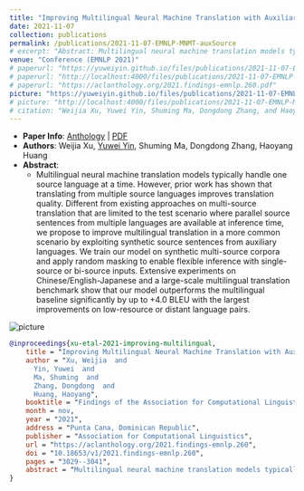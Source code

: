 ```yaml
---
title: "Improving Multilingual Neural Machine Translation with Auxiliary Source Languages"
date: 2021-11-07
collection: publications
permalink: /publications/2021-11-07-EMNLP-MNMT-auxSource
# excerpt: "Abstract: Multilingual neural machine translation models typically handle one source language at a time. However, prior work has shown that translating from multiple source languages improves translation quality. Different from existing approaches on multi-source translation that are limited to the test scenario where parallel source sentences from multiple languages are available at inference time, we propose to improve multilingual translation in a more common scenario by exploiting synthetic source sentences from auxiliary languages. We train our model on synthetic multi-source corpora and apply random masking to enable flexible inference with single-source or bi-source inputs. Extensive experiments on Chinese/English-Japanese and a large-scale multilingual translation benchmark show that our model outperforms the multilingual baseline significantly by up to +4.0 BLEU with the largest improvements on low-resource or distant language pairs."
venue: "Conference (EMNLP 2021)"
# paperurl: "https://yuweiyin.github.io/files/publications/2021-11-07-EMNLP-MNMT-auxSource.pdf"
# paperurl: "http://localhost:4000/files/publications/2021-11-07-EMNLP-MNMT-auxSource.pdf"
# paperurl: "https://aclanthology.org/2021.findings-emnlp.260.pdf"
picture: "https://yuweiyin.github.io/files/publications/2021-11-07-EMNLP-MNMT-auxSource.png"
# picture: "http://localhost:4000/files/publications/2021-11-07-EMNLP-MNMT-auxSource.png"
# citation: "Weijia Xu, Yuwei Yin, Shuming Ma, Dongdong Zhang, and Haoyang Huang. 2021. Improving Multilingual Neural Machine Translation with Auxiliary Source Languages. In Findings of the Association for Computational Linguistics: EMNLP 2021, pages 3029–3041, Punta Cana, Dominican Republic. Association for Computational Linguistics."
---
```


<script src="https://polyfill.io/v3/polyfill.min.js?features=es6"></script>
<script id="MathJax-script" async src="https://cdn.jsdelivr.net/npm/mathjax@3/es5/tex-mml-chtml.js"></script>
<script> 
MathJax = {
  tex: {
    inlineMath: [['$', '$']],
    processEscapes: true
  }
};
</script>

<!-- ## Improving Multilingual Neural Machine Translation with Auxiliary Source Languages -->

- **Paper Info**: [Anthology](https://aclanthology.org/2021.findings-emnlp.260/) \| [PDF](https://yuweiyin.github.io/files/publications/2021-11-07-EMNLP-MNMT-auxSource.pdf)
- **Authors**: Weijia Xu, <u>Yuwei Yin</u>, Shuming Ma, Dongdong Zhang, Haoyang Huang
- **Abstract**:
  - Multilingual neural machine translation models typically handle one source language at a time. However, prior work has shown that translating from multiple source languages improves translation quality. Different from existing approaches on multi-source translation that are limited to the test scenario where parallel source sentences from multiple languages are available at inference time, we propose to improve multilingual translation in a more common scenario by exploiting synthetic source sentences from auxiliary languages. We train our model on synthetic multi-source corpora and apply random masking to enable flexible inference with single-source or bi-source inputs. Extensive experiments on Chinese/English-Japanese and a large-scale multilingual translation benchmark show that our model outperforms the multilingual baseline significantly by up to +4.0 BLEU with the largest improvements on low-resource or distant language pairs.

![picture](https://yuweiyin.github.io/files/publications/2021-11-07-EMNLP-MNMT-auxSource.png)
<!-- ![picture](http://localhost:4000/files/publications/2021-11-07-EMNLP-MNMT-auxSource.png) -->

<!-- - **Citation**:
  - Weijia Xu, Yuwei Yin, Shuming Ma, Dongdong Zhang, and Haoyang Huang. 2021. Improving Multilingual Neural Machine Translation with Auxiliary Source Languages. In Findings of the Association for Computational Linguistics: EMNLP 2021, pages 3029–3041, Punta Cana, Dominican Republic. Association for Computational Linguistics. -->

```bibtex
@inproceedings{xu-etal-2021-improving-multilingual,
    title = "Improving Multilingual Neural Machine Translation with Auxiliary Source Languages",
    author = "Xu, Weijia  and
      Yin, Yuwei  and
      Ma, Shuming  and
      Zhang, Dongdong  and
      Huang, Haoyang",
    booktitle = "Findings of the Association for Computational Linguistics: EMNLP 2021",
    month = nov,
    year = "2021",
    address = "Punta Cana, Dominican Republic",
    publisher = "Association for Computational Linguistics",
    url = "https://aclanthology.org/2021.findings-emnlp.260",
    doi = "10.18653/v1/2021.findings-emnlp.260",
    pages = "3029--3041",
    abstract = "Multilingual neural machine translation models typically handle one source language at a time. However, prior work has shown that translating from multiple source languages improves translation quality. Different from existing approaches on multi-source translation that are limited to the test scenario where parallel source sentences from multiple languages are available at inference time, we propose to improve multilingual translation in a more common scenario by exploiting synthetic source sentences from auxiliary languages. We train our model on synthetic multi-source corpora and apply random masking to enable flexible inference with single-source or bi-source inputs. Extensive experiments on Chinese/English-Japanese and a large-scale multilingual translation benchmark show that our model outperforms the multilingual baseline significantly by up to +4.0 BLEU with the largest improvements on low-resource or distant language pairs.",
}
```
